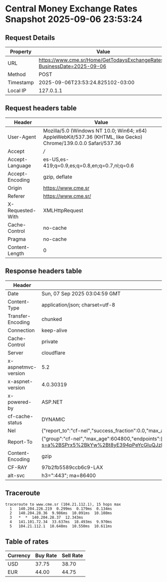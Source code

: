 # Central Money Exchange Rates Snapshot 2025-09-06 23:53:24
## Request Details

| Property | Value |
|----------|-------|
| URL | https://www.cme.sr/Home/GetTodaysExchangeRates/?BusinessDate=2025-09-06 |
| Method | POST |
| Timestamp | 2025-09-06T23:53:24.825102-03:00 |
| Local IP | 127.0.1.1 |
    
## Request headers table

| Header | Value |
|--------|-------|
| User-Agent | Mozilla/5.0 (Windows NT 10.0; Win64; x64) AppleWebKit/537.36 (KHTML, like Gecko) Chrome/139.0.0.0 Safari/537.36 |
| Accept | */* |
| Accept-Language | es-US,es-419;q=0.9,es;q=0.8,en;q=0.7,nl;q=0.6 |
| Accept-Encoding | gzip, deflate |
| Origin | https://www.cme.sr |
| Referer | https://www.cme.sr/ |
| X-Requested-With | XMLHttpRequest |
| Cache-Control | no-cache |
| Pragma | no-cache |
| Content-Length | 0 |

    
## Response headers table
| Header | Value |
|--------|-------|
| Date | Sun, 07 Sep 2025 03:04:59 GMT |
| Content-Type | application/json; charset=utf-8 |
| Transfer-Encoding | chunked |
| Connection | keep-alive |
| Cache-Control | private |
| Server | cloudflare |
| x-aspnetmvc-version | 5.2 |
| x-aspnet-version | 4.0.30319 |
| x-powered-by | ASP.NET |
| cf-cache-status | DYNAMIC |
| Nel | {"report_to":"cf-nel","success_fraction":0.0,"max_age":604800} |
| Report-To | {"group":"cf-nel","max_age":604800,"endpoints":[{"url":"https://a.nel.cloudflare.com/report/v4?s=a%2BSPrx5%2BkYw%2Bt8yE394pPeYcGIuQJzEu4AUwcm0kQ4MSy0MxM3lieBUDr7X1ZoRclPiv7HFIKrJIrtJoiG1l%2FEeHmfCGVnR4lZs%3D"}]} |
| Content-Encoding | gzip |
| CF-RAY | 97b2fb5589ccb6c9-LAX |
| alt-svc | h3=":443"; ma=86400 |

## Traceroute 

```
traceroute to www.cme.sr (104.21.112.1), 15 hops max
  1   140.204.226.219  0.299ms  0.179ms  0.134ms 
  2   140.204.28.36  9.986ms  10.091ms  10.108ms 
  3   *  *  140.204.28.37  12.343ms 
  4   141.101.72.34  33.637ms  18.493ms  9.970ms 
  5   104.21.112.1  10.648ms  10.550ms  10.611ms 

```


## Table of rates

| Currency | Buy Rate | Sell Rate |
|----------|----------|-----------|
| USD | 37.75 | 38.70 |
| EUR | 44.00 | 44.75 |
